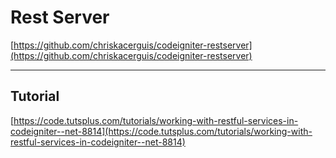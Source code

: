 # Rest Server
[https://github.com/chriskacerguis/codeigniter-restserver](https://github.com/chriskacerguis/codeigniter-restserver)
***
## Tutorial
[https://code.tutsplus.com/tutorials/working-with-restful-services-in-codeigniter--net-8814](https://code.tutsplus.com/tutorials/working-with-restful-services-in-codeigniter--net-8814)
